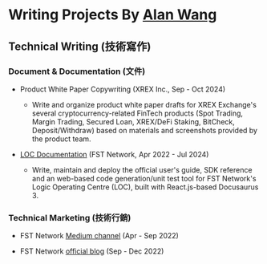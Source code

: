 # Writing Projects By [Alan Wang](https://alankrantas.github.io/)

## Technical Writing (技術寫作)

### Document & Documentation (文件)

- Product White Paper Copywriting (XREX Inc., Sep - Oct 2024)
  - Write and organize product white paper drafts for XREX Exchange's several cryptocurrency-related FinTech products (Spot Trading, Margin Trading, Secured Loan, XREX/DeFi Staking, BitCheck, Deposit/Withdraw) based on materials and screenshots provided by the product team.

- [LOC Documentation](https://loc-documentation.vercel.app/) (FST Network, Apr 2022 - Jul 2024)
  - Write, maintain and deploy the official user's guide, SDK reference and an web-based code generation/unit test tool for FST Network's Logic Operating Centre (LOC), built with React.js-based Docusaurus 3.

### Technical Marketing (技術行銷)

- FST Network [Medium channel](https://medium.com/fstnetwork) (Apr - Sep 2022)

- FST Network [official blog](https://www.fst.network/blog) (Sep - Dec 2022)
